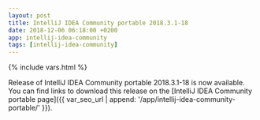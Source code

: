 ```yaml
---
layout: post
title: IntelliJ IDEA Community portable 2018.3.1-18
date: 2018-12-06 06:18:00 +0200
app: intellij-idea-community
tags: [intellij-idea-community]
---
```

{% include vars.html %}

Release of IntelliJ IDEA Community portable 2018.3.1-18 is now available.<br />
You can find links to download this release on the [IntelliJ IDEA Community portable page]({{ var_seo_url | append: '/app/intellij-idea-community-portable/' }}).
